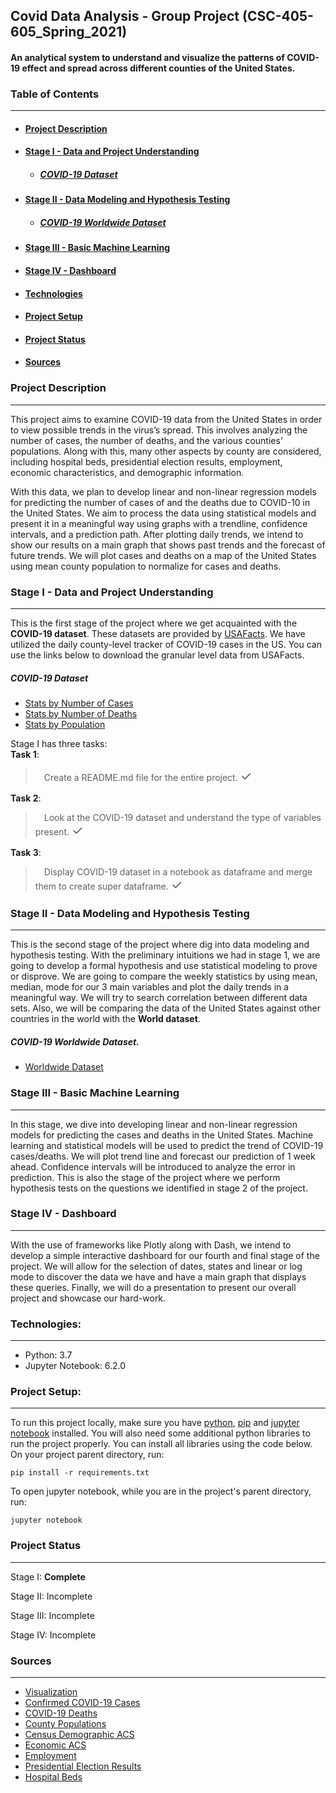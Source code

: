 ## Covid Data Analysis - Group Project (CSC-405-605_Spring_2021)


#### An analytical system to understand and visualize the patterns of COVID-19 effect and spread across different counties of the United States.

### Table of Contents

***

+ #### [Project Description](#Project-descriptions)
+ #### [Stage I - Data and Project Understanding](#Stage-i-data-and-project-understanding)
  * ##### [COVID-19 Dataset](#Covid-19-datasets)
+ #### [Stage II - Data Modeling and Hypothesis Testing](#Stage-2)
  * ##### [COVID-19 Worldwide Dataset](#covid-worldwide-dataset)
+ #### [Stage III - Basic Machine Learning](#Stage-3)
+ #### [Stage IV - Dashboard](#Stage-4)
+ #### [Technologies](#Tech-used)
+ #### [Project Setup](#setup)
+ #### [Project Status](#Status)
+ #### [Sources](#source)



<a name="Project-descriptions"></a>
### Project Description

***

This project aims to examine COVID-19 data from the United States in order to view possible trends in the virus’s spread. This involves analyzing the number of cases, the number of deaths, and the various counties’ populations. Along with this, many other aspects by county are considered, including hospital beds, presidential election results, employment, economic characteristics, and demographic information.

With this data, we plan to develop linear and non-linear regression models for predicting the number of cases of and the deaths due to COVID-10 in the United States. We aim to process the data using statistical models and present it in a meaningful way using graphs with a trendline, confidence intervals, and a prediction path. After plotting daily trends, we intend to show our results on a main graph that shows past trends and the forecast of future trends. We will plot cases and deaths on a map of the United States using mean county population to normalize for cases and deaths.

<a name="Stage-i-data-and-project-understanding"></a>
### Stage I - Data and Project Understanding

***

This is the first stage of the project where we get acquainted with the **COVID-19 dataset**. These datasets are provided by [USAFacts](https://usafacts.org/). We have utilized the daily county-level tracker of COVID-19 cases in the US. You can use the links below to download the granular level data from USAFacts.

<a name="Covid-19-datasets"></a>
##### COVID-19 Dataset

  + [Stats by Number of Cases](https://usafactsstatic.blob.core.windows.net/public/data/covid-19/covid_confirmed_usafacts.csv)
  + [Stats by Number of Deaths](https://usafactsstatic.blob.core.windows.net/public/data/covid-19/covid_deaths_usafacts.csv)
  + [Stats by Population](https://usafactsstatic.blob.core.windows.net/public/data/covid-19/covid_county_population_usafacts.csv)

Stage I has three tasks:<br/>
**Task 1**:
>&emsp;Create a README.md file for the entire project. <done style='font-size: 150%'>&#10003;</done>

**Task 2**:
>&emsp;Look at the COVID-19 dataset and understand the type of variables present. <done style='font-size: 150%'>&#10003;</done></p>

**Task 3**:
>&emsp;Display COVID-19 dataset in a notebook as dataframe and merge them to create super dataframe. <done style='font-size: 150%'>&#10003;</done></p>


<a name="Stage-2"></a>
### Stage II - Data Modeling and Hypothesis Testing

***


This is the second stage of the project where dig into data modeling and hypothesis testing. With the preliminary intuitions we had in stage 1, we are going to develop a formal hypothesis and use statistical modeling to prove or disprove. We are going to compare the weekly statistics by using mean, median, mode for our 3 main variables and plot the daily trends in a meaningful way. We will try to search correlation between different data sets. Also, we will be comparing the data of the United States against other countries in the world with the **World dataset**.

<a name="covid-worldwide-dataset"></a>
##### COVID-19 Worldwide Dataset.

  + [Worldwide Dataset](https://ourworldindata.org/coronavirus-source-data)

<a name="Stage-3"></a>
### Stage III - Basic Machine Learning

***


In this stage, we dive into developing linear and non-linear regression models for predicting the cases and deaths in the United States. Machine learning and statistical models will be used to predict the trend of COVID-19 cases/deaths. We will plot trend line and forecast our prediction of 1 week ahead. Confidence intervals will be introduced to analyze the error in prediction. This is also the stage of the project where we perform hypothesis tests on the questions we identified in stage 2 of the project.

<a name="Stage-4"></a>
### Stage IV - Dashboard

***


With the use of frameworks like Plotly along with Dash, we intend to develop a simple interactive dashboard for our fourth and final stage of the project. We will allow for the selection of dates, states and linear or log mode to discover the data we have and have a main graph that displays these queries. Finally, we will do a presentation to present our overall project and showcase our hard-work.


<a name="Tech-used"></a>
### Technologies:

***

+ Python: 3.7
+ Jupyter Notebook: 6.2.0

<a name="setup"></a>
### Project Setup:
***
To run this project locally, make sure you have [python](https://wiki.python.org/moin/BeginnersGuide/Download), [pip](https://pip.pypa.io/en/stable/installing/) and [jupyter notebook](https://jupyter.readthedocs.io/en/latest/install/notebook-classic.html) installed. You will also need some additional python libraries to run the project properly. You can install all libraries using the code below. On your project parent directory, run:

```
pip install -r requirements.txt
```

To open jupyter notebook, while you are in the project's parent directory, run:
```
jupyter notebook
```


<a name="Status"></a>
### Project Status

***

Stage I: **Complete**

Stage II: Incomplete

Stage III: Incomplete

Stage IV: Incomplete



<a name="source"></a>
### Sources

***
+ [Visualization](https://usafacts.org/visualizations/coronavirus-covid-19-spread-map/)
+ [Confirmed COVID-19 Cases](https://usafactsstatic.blob.core.windows.net/public/data/covid-19/covid_confirmed_usafacts.csv)
+ [COVID-19 Deaths](https://usafactsstatic.blob.core.windows.net/public/data/covid-19/covid_deaths_usafacts.csv)
+ [County Populations](https://usafactsstatic.blob.core.windows.net/public/data/covid-19/covid_county_population_usafacts.csv)
+ [Census Demographic ACS](https://data.census.gov/cedsci/table?q=dp&tid=ACSDP1Y2018.DP05)
+ [Economic ACS](https://data.census.gov/cedsci/table?q=dp&tid=ACSDP1Y2018.DP05)
+ [Employment](https://www.bls.gov/cew/downloadable-data-files.htm)
+ [Presidential Election Results](https://www.kaggle.com/unanimad/us-election-2020)
+ [Hospital Beds](https://coronavirus-resources.esri.com/datasets/1044bb19da8d4dbfb6a96eb1b4ebf629_0/data?geometry=-40.957%2C-16.820%2C15.996%2C72.123)
